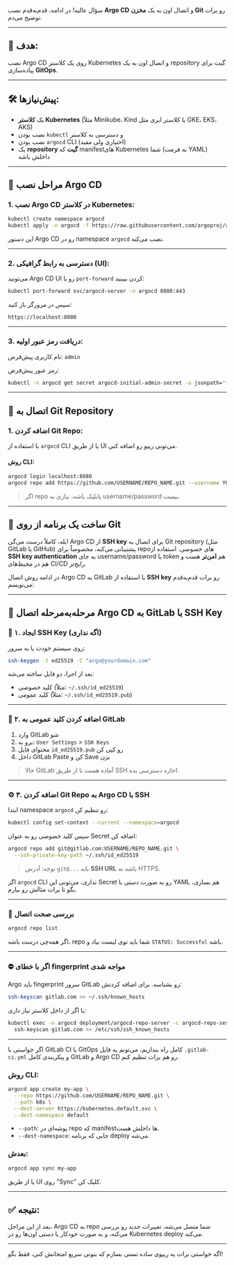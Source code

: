 سؤال عالیه! در ادامه، قدم‌به‌قدم نصب **Argo CD** و اتصال اون به یک **مخزن Git** رو برات توضیح می‌دم.

---

## 🎯 هدف:

نصب Argo CD روی یک کلاستر Kubernetes و اتصال اون به یک repository گیت برای پیاده‌سازی **GitOps**.

---

## 🛠️ پیش‌نیازها:

* یک **کلاستر Kubernetes** (مثلاً Minikube، Kind یا کلاستر ابری مثل GKE، EKS، AKS)
* نصب بودن `kubectl` و دسترسی به کلاستر
* نصب بودن `argocd` CLI (اختیاری ولی مفید)
* یک **repository گیت** که manifestهای Kubernetes شما (به فرمت YAML) داخلش باشه

---

## 🚀 مراحل نصب Argo CD

### 1. نصب Argo CD در کلاستر Kubernetes:

```bash
kubectl create namespace argocd
kubectl apply -n argocd -f https://raw.githubusercontent.com/argoproj/argo-cd/stable/manifests/install.yaml
```

این دستور Argo CD رو در namespace `argocd` نصب می‌کنه.

---

### 2. دسترسی به رابط گرافیکی (UI):

می‌تونید Argo CD UI رو با `port-forward` کردن ببینید:

```bash
kubectl port-forward svc/argocd-server -n argocd 8080:443
```

سپس در مرورگر باز کنید:

```
https://localhost:8080
```

---

### 3. دریافت رمز عبور اولیه:

نام کاربری پیش‌فرض: `admin`

رمز عبور پیش‌فرض:

```bash
kubectl -n argocd get secret argocd-initial-admin-secret -o jsonpath="{.data.password}" | base64 -d
```

---

## 🔗 اتصال به Git Repository

### 1. اضافه کردن Git Repo:

با استفاده از `argocd` CLI یا از طریق UI می‌تونی ریپو رو اضافه کنی.

#### روش CLI:

```bash
argocd login localhost:8080
argocd repo add https://github.com/USERNAME/REPO_NAME.git --username YOUR_USERNAME --password YOUR_PASSWORD
```

> اگر repo پابلیک باشه، نیازی به username/password نیست.

---

## 🎯 ساخت یک برنامه از روی Git

بله، کاملاً درست می‌گی! Argo CD از **SSH key** برای اتصال به Git repository (مثل GitLab یا GitHub) پشتیبانی می‌کنه، مخصوصاً برای repoهای خصوصی. استفاده از **SSH key authentication** به جای username/password یا token هم **امن‌تر** هست و هم در محیط‌های CI/CD رایج‌تر.

در ادامه روش اتصال Argo CD به GitLab با استفاده از **SSH key** رو برات قدم‌به‌قدم می‌نویسم:

---

## 🔐 مرحله‌به‌مرحله اتصال Argo CD به GitLab با SSH Key

### 🧱 ۱. ایجاد SSH Key (اگه نداری)

روی سیستم خودت یا یه سرور:

```bash
ssh-keygen -t ed25519 -C "argo@yourdomain.com"
```

بعد از اجرا، دو فایل ساخته می‌شه:

* کلید خصوصی (مثلاً: `~/.ssh/id_ed25519`)
* کلید عمومی (مثلاً: `~/.ssh/id_ed25519.pub`)

---

### 🔗 ۲. اضافه کردن کلید عمومی به GitLab

1. وارد GitLab شو
2. برو به: `User Settings` > `SSH Keys`
3. محتوای فایل `id_ed25519.pub` رو کپی کن
4. داخل GitLab Paste کن و Save بزن

> حالا GitLab آماده هست تا از طریق SSH اجازه دسترسی بده.

---

### ⚙️ ۳. اضافه کردن Git Repo به Argo CD با SSH

ابتدا namespace `argocd` رو تنظیم کن:

```bash
kubectl config set-context --current --namespace=argocd
```

سپس کلید خصوصی رو به عنوان Secret اضافه کن:

```bash
argocd repo add git@gitlab.com:USERNAME/REPO_NAME.git \
  --ssh-private-key-path ~/.ssh/id_ed25519
```

> توجه: آدرس `git@...` باید **SSH URL** باشه نه HTTPS.

اگر `argocd` CLI نداری، می‌تونی این Secret رو به صورت دستی با YAML هم بسازی، بگو تا برات مثالش رو بیارم.

---

### 🧪 بررسی صحت اتصال

```bash
argocd repo list
```

اگر همه‌چی درست باشه، repo شما باید توی لیست بیاد و `STATUS: Successful` باشه.

---

### ⛔ اگر با خطای fingerprint مواجه شدی

Argo باید fingerprint سرور GitLab رو بشناسه. برای اضافه کردنش:

```bash
ssh-keyscan gitlab.com >> ~/.ssh/known_hosts
```

یا اگر از داخل کلاستر نیاز داری:

```bash
kubectl exec -n argocd deployment/argocd-repo-server -c argocd-repo-server -- \
  ssh-keyscan gitlab.com >> /etc/ssh/ssh_known_hosts
```

---

اگر خواستی با GitLab CI یا GitOps کامل راه بندازیم، می‌تونم یه فایل `.gitlab-ci.yml` و پیکربندی کامل GitLab و Argo CD رو هم برات تنظیم کنم.





### روش CLI:

```bash
argocd app create my-app \
  --repo https://github.com/USERNAME/REPO_NAME.git \
  --path k8s \
  --dest-server https://kubernetes.default.svc \
  --dest-namespace default
```

* `--path`: پوشه‌ای در repo که manifestها داخلش هست.
* `--dest-namespace`: جایی که برنامه deploy می‌شه.

### بعدش:

```bash
argocd app sync my-app
```

یا از طریق UI روی "Sync" کلیک کن.

---

## ✅ نتیجه:

بعد از این مراحل، Argo CD به repo شما متصل می‌شه، تغییرات جدید رو بررسی می‌کنه، و به صورت خودکار یا دستی اون‌ها رو در Kubernetes deploy می‌کنه.

---

اگه خواستی برات یه ریپوی ساده تستی بسازم که بتونی سریع امتحانش کنی، فقط بگو!
